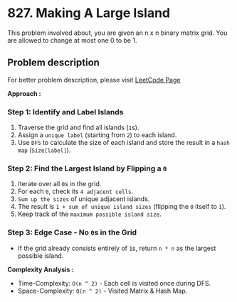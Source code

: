 # 827. Making A Large Island

This problem involved about, you are given an n x n binary matrix grid. You are allowed to change at most one 0 to be 1.

## Problem description

For better problem description, please visit [LeetCode Page](https://leetcode.com/problems/making-a-large-island/description)

**Approach :**<br/>

### Step 1: Identify and Label Islands

1. Traverse the grid and find all islands (`1`s).
2. Assign a `unique label` (starting from `2`) to each island.
3. Use `DFS` to calculate the size of each island and store the result in a `hash map` (`Size[label]`).

### Step 2: Find the Largest Island by Flipping a `0`

1. Iterate over all `0`s in the grid.
2. For each `0`, check its `4 adjacent cells`.
3. `Sum up the sizes` of unique adjacent islands.
4. The result is `1 + sum of unique island sizes` (flipping the `0` itself to `1`).
5. Keep track of the `maximum possible island size`.

### Step 3: Edge Case - No `0`s in the Grid

-   If the grid already consists entirely of `1`s, return `n * n` as the largest possible island.

**Complexity Analysis :**<br/>

-   Time-Complexity: `O(n ^ 2)` - Each cell is visited once during DFS.
-   Space-Complexity: `O(n ^ 2)` - Visited Matrix & Hash Map.
